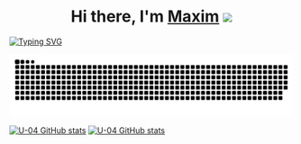 <h1 align="center">Hi there, I'm <a href="https://github.com/asv-soft-u04" target="_blank">Maxim</a>  <img src="https://github.com/blackcater/blackcater/raw/main/images/Hi.gif" height="32"/></h1>

[![Typing SVG](https://readme-typing-svg.herokuapp.com?color=%2336BCF7&lines=Asv+Drones+Developer)](https://git.io/typing-svg) 

<picture>
  <source media="(prefers-color-scheme: dark)" srcset="https://raw.githubusercontent.com/platane/platane/output/github-contribution-grid-snake-dark.svg">
  <source media="(prefers-color-scheme: light)" srcset="https://raw.githubusercontent.com/platane/platane/output/github-contribution-grid-snake.svg">
  <img alt="github contribution grid snake animation" src="https://raw.githubusercontent.com/platane/platane/output/github-contribution-grid-snake.svg">
</picture>

[![U-04 GitHub stats](https://github-readme-stats.vercel.app/api?username=asv-soft-u04)](https://github.com/anuraghazra/github-readme-stats)  [![U-04 GitHub stats](https://github-readme-stats.vercel.app/api/top-langs/?username=asv-soft-u04)](https://github.com/anuraghazra/github-readme-stats)



